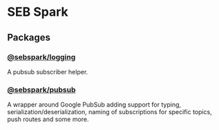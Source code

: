 # SEB Spark

## Packages

### [@sebspark/logging](./packages/logging/)

A pubsub subscriber helper.

### [@sebspark/pubsub](./packages/pubsub/)

A wrapper around Google PubSub adding support for typing, serialization/deserialization, naming of subscriptions for specific topics, push routes and some more.
